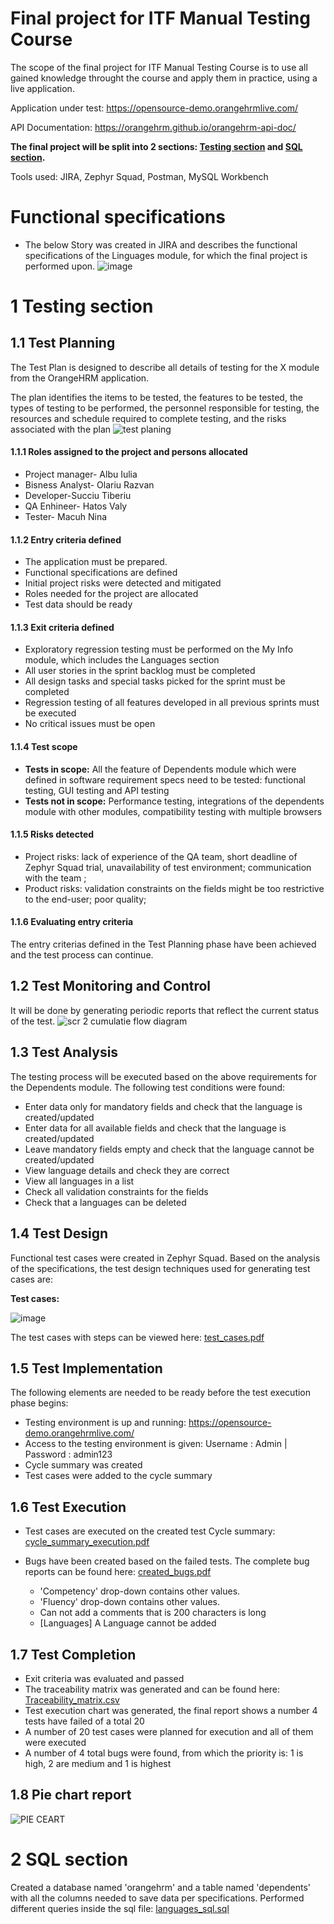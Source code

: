 
# Final project for ITF Manual Testing Course

The scope of the final project for ITF Manual Testing Course is to use all gained knowledge throught the course and apply them in practice, using a live application. 

Application under test: https://opensource-demo.orangehrmlive.com/

API Documentation: https://orangehrm.github.io/orangehrm-api-doc/



**The final project will be split into 2 sections: [Testing section](https://github.com/NinaMacuh/Manual-testing-portofolio/blob/main/Final%20Project/README.md#1-testing-section) and [SQL section](https://github.com/NinaMacuh/Manual-testing-portofolio/blob/main/Final%20Project/README.md#1-testing-section).**

Tools used: JIRA, Zephyr Squad, Postman, MySQL Workbench

# Functional specifications
 * The below Story was created in JIRA and describes the functional specifications of the Linguages module, for which the final project is performed upon.
![image](https://user-images.githubusercontent.com/106865774/171999290-1ed6ac32-0081-47a0-ab87-e88389bf7da6.png)

# 1 Testing section

## 1.1 Test Planning

The Test Plan is designed to describe all details of testing for the X module from the OrangeHRM application. 

The plan identifies the items to be tested, the features to be tested, the types of testing to be performed, the personnel responsible for testing, the resources and schedule required to complete testing, and the risks associated with the plan
![test planing](https://user-images.githubusercontent.com/106865774/171998927-bf0c780c-53ee-491b-a12e-16ef6a5a61c2.png)

#### 1.1.1 Roles assigned to the project and persons allocated
 
   * Project manager- Albu Iulia
   * Bisness Analyst- Olariu Razvan
   * Developer-Succiu Tiberiu
   * QA Enhineer- Hatos Valy
   * Tester- Macuh Nina



#### 1.1.2 Entry criteria defined

 * The application must be prepared.
 * Functional specifications are defined
 * Initial project risks were detected and mitigated
 * Roles needed for the project are allocated
 * Test data should be ready

#### 1.1.3 Exit criteria defined
  
 * Exploratory regression testing must be performed on the My Info module, which includes the Languages section
 * All user stories in the sprint backlog must be completed
 * All design tasks and special tasks picked for the sprint must be completed
 * Regression testing of all features developed in all previous sprints must be executed
 * No critical issues must be open

#### 1.1.4 Test scope

* __Tests in scope:__  All the feature of Dependents module which were defined in software requirement specs need to be tested: functional testing, GUI testing and API testing
* __Tests not in scope:__ Performance testing, integrations of the dependents module with other modules, compatibility testing with multiple browsers

#### 1.1.5 Risks detected

* Project risks:  lack of experience of the QA team, short deadline of Zephyr Squad trial, unavailability of test environment; communication with the team ;
* Product risks: validation constraints on the fields might be too restrictive to the end-user; poor quality;

#### 1.1.6 Evaluating entry criteria

The entry criterias defined in the Test Planning phase have been achieved and the test process can continue. 

## 1.2 Test Monitoring and Control

It will be done by generating periodic reports that reflect the current status of the test.
![scr 2 cumulatie flow diagram](https://user-images.githubusercontent.com/106865774/171996039-47f4c836-fee2-4b5a-a3a2-c3adbd7c3187.png)

## 1.3 Test Analysis

The testing process will be executed based on the above requirements for the Dependents module. The following test conditions were found:

  * Enter data only for mandatory fields and check that the language is created/updated
  * Enter data for all available fields and check that the language is created/updated
  * Leave mandatory fields empty and check that the language cannot be created/updated
  * View language details and check they are correct
  * View all languages in a list
  * Check all validation constraints for the fields
  * Check that a languages can be deleted


## 1.4 Test Design

Functional test cases were created in Zephyr Squad. Based on the analysis of the specifications, the test design techniques used for generating test cases 
are:

**Test cases:**

![image](https://user-images.githubusercontent.com/106865774/171997028-ff444a8a-9dbe-4d27-a897-a9cf67c7f26d.png)


The test cases with steps can be viewed here: [test_cases.pdf](https://github.com/NinaMacuh/Manual-testing-portofolio/blob/main/Final%20Project/test_cases.pdf)

## 1.5 Test Implementation

The following elements are needed to be ready before the test execution phase begins:

  * Testing environment is up and running: https://opensource-demo.orangehrmlive.com/
  * Access to the testing environment is given: Username : Admin | Password : admin123
  * Cycle summary was created
  * Test cases were added to the cycle summary


## 1.6 Test Execution

* Test cases are executed on the created test Cycle summary: [cycle_summary_execution.pdf](https://github.com/NinaMacuh/Manual-testing-portofolio/blob/main/cycle_summary_execution.pdf)
* Bugs have been created based on the failed tests. The complete bug reports can be found here: [created_bugs.pdf](https://github.com/NinaMacuh/Manual-testing-portofolio/blob/main/Final%20Project/linguages%20bugs%20pdf.pdf)
    
  * 'Competency' drop-down contains other values.
  * 'Fluency' drop-down contains other values.
  *  Can not add a comments that is 200 characters is long
  *  [Languages] A Language cannot be added
 


## 1.7 Test Completion

* Exit criteria was evaluated and passed
* The traceability matrix was generated and can be found here: [Traceability_matrix.csv](https://github.com/NinaMacuh/Manual-testing-portofolio/blob/main/Final%20Project/Traceability%20_matrix..xlsx)
* Test execution chart was generated, the final report shows a number 4 tests have failed of a total 20
* A number of 20 test cases were planned for execution and all of them were executed
* A number of 4 total bugs were found, from which the priority is: 1 is high, 2 are medium and 1 is highest

 ## 1.8 Pie chart report 

  ![PIE CEART ](https://user-images.githubusercontent.com/106865774/171998275-9b52e4e6-5b6d-4cbc-beda-054b73d7b48c.png)


# 2 SQL section
Created a database named 'orangehrm' and a table named 'dependents' with all the columns needed to save data per specifications. Performed different queries inside the sql file: [languages_sql.sql](https://github.com/NinaMacuh/Manual-testing-portofolio/blob/main/languages_sql.sql)

